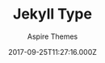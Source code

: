 ---
title: Jekyll Type
github: https://github.com/ahmadajmi/type
demo: https://type-jekyll.aspirethemes.com/
author: Aspire Themes
thumbnail: themes/jekyll-type.jpg
ssg:
  - Jekyll
cms:
  - Markdown
date: 2017-09-25T11:27:16.000Z
description: 🎉  Minimal and Clean Free Jekyll Theme
draft: true
publish_date: '2017-09-25T11:27:16Z'
update_date: '2020-06-01T14:12:23Z'
github_star: 200
github_fork: 142
---